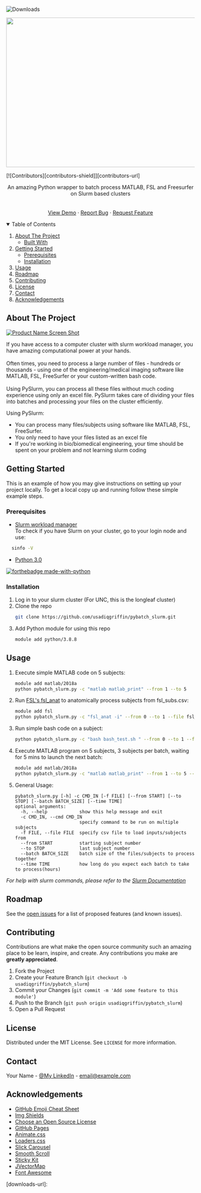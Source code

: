 

<!-- PROJECT SHIELDS -->
<!--
*** I'm using markdown "reference style" links for readability.
*** Reference links are enclosed in brackets [ ] instead of parentheses ( ).
*** See the bottom of this document for the declaration of the reference variables
*** for contributors-url, forks-url, etc. This is an optional, concise syntax you may use.
*** https://www.markdownguide.org/basic-syntax/#reference-style-links
-->
![Downloads][downloads-shield]





<p align="center">
  <img width="600" height="400" src="https://s4.gifyu.com/images/Pybatch_slurm.gif">
</p>
[![Contributors][contributors-shield]][contributors-url]
<!-- PROJECT LOGO -->
<br />
<p align="center">

  <p align="center">
    An amazing Python wrapper to batch process MATLAB, FSL and Freesurfer on Slurm based clusters
    <br />
    <br />
    <br />
    <a href="https://github.com/othneildrew/Best-README-Template">View Demo</a>
    ·
    <a href="https://github.com/usadiqgriffin/pybatch_slurm/issues">Report Bug</a>
    ·
    <a href="https://github.com/usadiqgriffin/pybatch_slurm/issues">Request Feature</a>
  </p>
</p>

[logo]: https://s4.gifyu.com/images/Pybatch_slurm.gif "Logo Title Text 2"


<!-- TABLE OF CONTENTS -->
<details open="open">
  <summary>Table of Contents</summary>
  <ol>
    <li>
      <a href="#about-the-project">About The Project</a>
      <ul>
        <li><a href="#built-with">Built With</a></li>
      </ul>
    </li>
    <li>
      <a href="#getting-started">Getting Started</a>
      <ul>
        <li><a href="#prerequisites">Prerequisites</a></li>
        <li><a href="#installation">Installation</a></li>
      </ul>
    </li>
    <li><a href="#usage">Usage</a></li>
    <li><a href="#roadmap">Roadmap</a></li>
    <li><a href="#contributing">Contributing</a></li>
    <li><a href="#license">License</a></li>
    <li><a href="#contact">Contact</a></li>
    <li><a href="#acknowledgements">Acknowledgements</a></li>
  </ol>
</details>



<!-- ABOUT THE PROJECT -->
## About The Project

[![Product Name Screen Shot][product-screenshot]](https://github.com/usadiqgriffin/pybatch_slurm/blob/main/Pybatch_slurm.png)

If you have access to a computer cluster with slurm workload manager, you have amazing computational power at your hands.  
<br />
Often times, you need to process a large number of files - hundreds or thousands - using one of the engineering/medical imaging software like MATLAB, FSL, FreeSurfer or your custom-written bash code.  
<br />
Using PySlurm, you can process all these files without much coding experience using only an excel file. PySlurm takes care of dividing your files into batches and processing your files on the cluster efficiently.   

Using PySlurm:
* You can process many files/subjects using software like MATLAB, FSL, FreeSurfer.
* You only need to have your files listed as an excel file
* If you're working in bio/biomedical engineering, your time should be spent on your problem and not learning slurm coding


<!-- GETTING STARTED -->
## Getting Started

This is an example of how you may give instructions on setting up your project locally.
To get a local copy up and running follow these simple example steps.

### Prerequisites

* [Slurm workload manager](https://slurm.schedmd.com/documentation.html) <br />
To check if you have Slurm on your cluster, go to your login node and use:
```sh
  sinfo -V
  ```
* [Python 3.0](https://www.python.org/download/releases/3.0/)
  
[![forthebadge made-with-python](http://ForTheBadge.com/images/badges/made-with-python.svg)](https://www.python.org/)

### Installation

1. Log in to your slurm cluster (For UNC, this is the longleaf cluster)
2. Clone the repo
   ```sh
   git clone https://github.com/usadiqgriffin/pybatch_slurm.git
   ```
3. Add Python module for using this repo
   ```sh
   module add python/3.8.8
   ```

<!-- USAGE EXAMPLES -->
## Usage

1. Execute simple MATLAB code on 5 subjects:
   ```sh
   module add matlab/2018a
   python pybatch_slurm.py -c "matlab matlab_print" --from 1 --to 5
   ```
2. Run [FSL's fsl_anat](https://fsl.fmrib.ox.ac.uk/fsl/fslwiki/fsl_anat) to anatomically process subjects from fsl_subs.csv:
   ```sh
   module add fsl
   python pybatch_slurm.py -c "fsl_anat -i" --from 0 --to 1 --file fsl_subs.csv
   ```
3. Run simple bash code on a subject:
   ```sh
   python pybatch_slurm.py -c "bash bash_test.sh " --from 0 --to 1 --file fsl_subs.csv
   ```
   
4. Execute MATLAB program on 5 subjects, 3 subjects per batch, waiting for 5 mins to launch the next batch:
   ```sh
   module add matlab/2018a
   python pybatch_slurm.py -c "matlab matlab_print" --from 1 --to 5 --batch 3 --time 0.08
   ```
   
5. General Usage: 
    ```
    pybatch_slurm.py [-h] -c CMD_IN [-f FILE] [--from START] [--to STOP] [--batch BATCH_SIZE] [--time TIME]
    optional arguments:
      -h, --help            show this help message and exit
      -c CMD_IN, --cmd CMD_IN
                            specify command to be run on multiple subjects
      -f FILE, --file FILE  specify csv file to load inputs/subjects from
      --from START          starting subject number
      --to STOP             last subject number
      --batch BATCH_SIZE    batch size of the files/subjects to process together
      --time TIME           how long do you expect each batch to take to process(hours)
    ```


_For help with slurm commands, please refer to the [Slurm Documentation](https://slurm.schedmd.com/)_


<!-- ROADMAP -->
## Roadmap

See the [open issues](https://github.com/othneildrew/Best-README-Template/issues) for a list of proposed features (and known issues).



<!-- CONTRIBUTING -->
## Contributing

Contributions are what make the open source community such an amazing place to be learn, inspire, and create. Any contributions you make are **greatly appreciated**.

1. Fork the Project
2. Create your Feature Branch (`git checkout -b usadiqgriffin/pybatch_slurm`)
3. Commit your Changes (`git commit -m 'Add some feature to this module'`)
4. Push to the Branch (`git push origin usadiqgriffin/pybatch_slurm`)
5. Open a Pull Request



<!-- LICENSE -->
## License

Distributed under the MIT License. See `LICENSE` for more information.



<!-- CONTACT -->
## Contact

Your Name - [@My LinkedIn](https://www.linkedin.com/in/usman-sadiq-765a643b/) - email@example.com


<!-- ACKNOWLEDGEMENTS -->
## Acknowledgements
* [GitHub Emoji Cheat Sheet](https://www.webpagefx.com/tools/emoji-cheat-sheet)
* [Img Shields](https://shields.io)
* [Choose an Open Source License](https://choosealicense.com)
* [GitHub Pages](https://pages.github.com)
* [Animate.css](https://daneden.github.io/animate.css)
* [Loaders.css](https://connoratherton.com/loaders)
* [Slick Carousel](https://kenwheeler.github.io/slick)
* [Smooth Scroll](https://github.com/cferdinandi/smooth-scroll)
* [Sticky Kit](http://leafo.net/sticky-kit)
* [JVectorMap](http://jvectormap.com)
* [Font Awesome](https://fontawesome.com)





<!-- MARKDOWN LINKS & IMAGES -->
<!-- https://www.markdownguide.org/basic-syntax/#reference-style-links -->
[contributors-shield]: https://img.shields.io/github/contributors/othneildrew/Best-README-Template.svg?style=for-the-badge
[contributors-url]: https://github.com/othneildrew/Best-README-Template/graphs/contributors
[forks-shield]: https://img.shields.io/github/forks/othneildrew/Best-README-Template.svg?style=for-the-badge
[forks-url]: https://github.com/usadiqgriffin/pybatch_slurm/network/members
[stars-shield]: https://img.shields.io/github/stars/usadiqgriffin/pybatch_slurm?style=social
[stars-url]: https://github.com/usadiqgriffin/pybatch_slurm/stargazers
[issues-shield]: https://img.shields.io/github/issues/othneildrew/Best-README-Template.svg?style=for-the-badge
[issues-url]: https://github.com/usadiqgriffin/pybatch_slurm/issues
[license-shield]: https://img.shields.io/github/license/othneildrew/Best-README-Template.svg?style=for-the-badge
[license-url]: https://github.com/usadiqgriffin/pybatch_slurm/blob/main/LICENSE.txt
[linkedin-shield]: https://img.shields.io/badge/-LinkedIn-black.svg?style=for-the-badge&logo=linkedin&colorB=555
[linkedin-url]: https://linkedin.com/in/othneildrew
[product-screenshot]: images/screenshot.png
[downloads-shield]: https://img.shields.io/github/downloads/usadiqgriffin/pybatch_slurm/total
[downloads-url]: 

